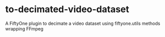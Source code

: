# to-decimated-video-dataset
A FiftyOne plugin to decimate a video dataset using fiftyone.utils methods wrapping FFmpeg
